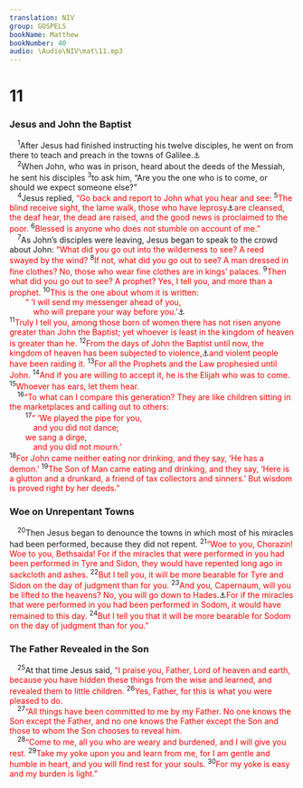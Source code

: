 ```yaml
---
translation: NIV
group: GOSPELS
bookName: Matthew 
bookNumber: 40
audio: \Audio\NIV\mat\11.mp3
---
```


<div class="title"><h1>11</h1><h3>Jesus and John the Baptist </h3></div>
<span class="verse mat_11_1"> <sup>1</sup>After Jesus had finished instructing his twelve disciples, he went on from there to teach and preach in the towns of Galilee.<a data-toggle="tooltip" data-placement="bottom" title="Greek in their towns">⚓</a><br/></span>
<span class="verse mat_11_2"> <sup>2</sup>When John, who was in prison, heard about the deeds of the Messiah, he sent his disciples </span>
<span class="verse mat_11_3"><sup>3</sup>to ask him, “Are you the one who is to come, or should we expect someone else?” <br/></span>
<span class="verse mat_11_4"> <sup>4</sup>Jesus replied, <font color="red">“Go back and report to John what you hear and see:</font></span>
<span class="verse mat_11_5"><sup>5</sup><font color="red">The blind receive sight, the lame walk, those who have leprosy</font><a data-toggle="tooltip" data-placement="bottom" title="The Greek word traditionally translated leprosy was used for various diseases affecting the skin.">⚓</a><font color="red">are cleansed, the deaf hear, the dead are raised, and the good news is proclaimed to the poor.</font></span>
<span class="verse mat_11_6"><sup>6</sup><font color="red">Blessed is anyone who does not stumble on account of me.”</font><br/></span>
<span class="verse mat_11_7"> <sup>7</sup>As John’s disciples were leaving, Jesus began to speak to the crowd about John: <font color="red">“What did you go out into the wilderness to see? A reed swayed by the wind?</font></span>
<span class="verse mat_11_8"><sup>8</sup><font color="red">If not, what did you go out to see? A man dressed in fine clothes? No, those who wear fine clothes are in kings’ palaces.</font></span>
<span class="verse mat_11_9"><sup>9</sup><font color="red">Then what did you go out to see? A prophet? Yes, I tell you, and more than a prophet.</font></span>
<span class="verse mat_11_10"><sup>10</sup><font color="red">This is the one about whom it is written: </font><br/>  <font color="red">“ ‘I will send my messenger ahead of you, </font><br/>   <font color="red">who will prepare your way before you.’</font><a data-toggle="tooltip" data-placement="bottom" title=" 11:10 Mal. 3:1 ">⚓</a><br/></span>
<span class="verse mat_11_11"><sup>11</sup><font color="red">Truly I tell you, among those born of women there has not risen anyone greater than John the Baptist; yet whoever is least in the kingdom of heaven is greater than he.</font></span>
<span class="verse mat_11_12"><sup>12</sup><font color="red">From the days of John the Baptist until now, the kingdom of heaven has been subjected to violence,</font><a data-toggle="tooltip" data-placement="bottom" title="Or been forcefully advancing">⚓</a><font color="red">and violent people have been raiding it.</font></span>
<span class="verse mat_11_13"><sup>13</sup><font color="red">For all the Prophets and the Law prophesied until John.</font></span>
<span class="verse mat_11_14"><sup>14</sup><font color="red">And if you are willing to accept it, he is the Elijah who was to come.</font></span>
<span class="verse mat_11_15"><sup>15</sup><font color="red">Whoever has ears, let them hear.</font><br/></span>
<span class="verse mat_11_16"> <sup>16</sup><font color="red">“To what can I compare this generation? They are like children sitting in the marketplaces and calling out to others:</font><br/></span>
<span class="verse mat_11_17">  <sup>17</sup><font color="red">“ ‘We played the pipe for you, </font><br/>   <font color="red">and you did not dance; </font><br/>  <font color="red">we sang a dirge, </font><br/>   <font color="red">and you did not mourn.’</font><br/></span>
<span class="verse mat_11_18"><sup>18</sup><font color="red">For John came neither eating nor drinking, and they say, ‘He has a demon.’</font></span>
<span class="verse mat_11_19"><sup>19</sup><font color="red">The Son of Man came eating and drinking, and they say, ‘Here is a glutton and a drunkard, a friend of tax collectors and sinners.’ But wisdom is proved right by her deeds.”</font><br/></span>
<div class="title"><h3>Woe on Unrepentant Towns </h3></div>
<span class="verse mat_11_20"> <sup>20</sup>Then Jesus began to denounce the towns in which most of his miracles had been performed, because they did not repent. </span>
<span class="verse mat_11_21"><sup>21</sup><font color="red">“Woe to you, Chorazin! Woe to you, Bethsaida! For if the miracles that were performed in you had been performed in Tyre and Sidon, they would have repented long ago in sackcloth and ashes.</font></span>
<span class="verse mat_11_22"><sup>22</sup><font color="red">But I tell you, it will be more bearable for Tyre and Sidon on the day of judgment than for you.</font></span>
<span class="verse mat_11_23"><sup>23</sup><font color="red">And you, Capernaum, will you be lifted to the heavens? No, you will go down to Hades.</font><a data-toggle="tooltip" data-placement="bottom" title="That is, the realm of the dead">⚓</a><font color="red">For if the miracles that were performed in you had been performed in Sodom, it would have remained to this day.</font></span>
<span class="verse mat_11_24"><sup>24</sup><font color="red">But I tell you that it will be more bearable for Sodom on the day of judgment than for you.”</font><br/></span>
<div class="title"><h3>The Father Revealed in the Son </h3></div>
<span class="verse mat_11_25"> <sup>25</sup>At that time Jesus said, <font color="red">“I praise you, Father, Lord of heaven and earth, because you have hidden these things from the wise and learned, and revealed them to little children.</font></span>
<span class="verse mat_11_26"><sup>26</sup><font color="red">Yes, Father, for this is what you were pleased to do.</font><br/></span>
<span class="verse mat_11_27"> <sup>27</sup><font color="red">“All things have been committed to me by my Father. No one knows the Son except the Father, and no one knows the Father except the Son and those to whom the Son chooses to reveal him.</font><br/></span>
<span class="verse mat_11_28"> <sup>28</sup><font color="red">“Come to me, all you who are weary and burdened, and I will give you rest.</font></span>
<span class="verse mat_11_29"><sup>29</sup><font color="red">Take my yoke upon you and learn from me, for I am gentle and humble in heart, and you will find rest for your souls.</font></span>
<span class="verse mat_11_30"><sup>30</sup><font color="red">For my yoke is easy and my burden is light.”</font><br/></span>
